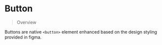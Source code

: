 # Button

> Overview
 
 Buttons are native `<button>` element enhanced based on the design styling provided in figma. 


